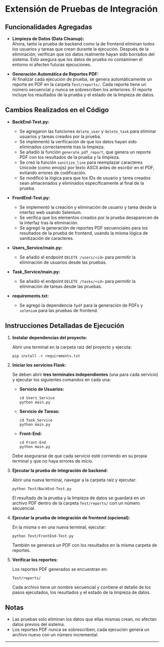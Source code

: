 # Extensión de Pruebas de Integración

## Funcionalidades Agregadas

- **Limpieza de Datos (Data Cleanup):**  
  Ahora, tanto la prueba de backend como la de frontend eliminan todos los usuarios y tareas que crean durante la ejecución. Después de la eliminación, verifican que los datos realmente hayan sido borrados del sistema. Esto asegura que los datos de prueba no contaminen el entorno ni afecten futuras ejecuciones.

- **Generación Automática de Reportes PDF:**  
  Al finalizar cada ejecución de prueba, se genera automáticamente un reporte en PDF en la carpeta `Test/reports/`. Cada reporte tiene un número secuencial y nunca se sobrescriben los anteriores. El reporte incluye los resultados de la prueba y el estado de la limpieza de datos.

## Cambios Realizados en el Código

- **BackEnd-Test.py:**  
  - Se agregaron las funciones `delete_user` y `delete_task` para eliminar usuarios y tareas creados por la prueba.
  - Se implementó la verificación de que los datos hayan sido eliminados correctamente tras la limpieza.
  - Se añadió la función `generate_pdf_report`, que genera un reporte PDF con los resultados de la prueba y la limpieza.
  - Se creó la función `sanitize_line` para reemplazar caracteres Unicode (como emojis) por texto ASCII antes de escribir en el PDF, evitando errores de codificación.
  - Se modificó la lógica para que los IDs de usuario y tarea creados sean almacenados y eliminados específicamente al final de la prueba.

- **FrontEnd-Test.py:**  
  - Se implementó la creación y eliminación de usuario y tarea desde la interfaz web usando Selenium.
  - Se verifica que los elementos creados por la prueba desaparecen de la interfaz tras la eliminación.
  - Se agregó la generación de reportes PDF secuenciales para los resultados de la prueba de frontend, usando la misma lógica de sanitización de caracteres.

- **Users_Service/main.py:**  
  - Se añadió el endpoint `DELETE /users/<id>` para permitir la eliminación de usuarios desde las pruebas.

- **Task_Service/main.py:**  
  - Se añadió el endpoint `DELETE /tasks/<id>` para permitir la eliminación de tareas desde las pruebas.

- **requirements.txt:**  
  - Se agregó la dependencia `fpdf` para la generación de PDFs y `selenium` para las pruebas de frontend.

## Instrucciones Detalladas de Ejecución

1. **Instalar dependencias del proyecto:**

   Abrir una terminal en la carpeta raíz del proyecto y ejecuta:
   ```
   pip install -r requirements.txt
   ```

2. **Iniciar los servicios Flask:**

   Se deben abrir **tres terminales independientes** (una para cada servicio) y ejecutar los siguientes comandos en cada una:

   - **Servicio de Usuarios:**
     ```
     cd Users_Service
     python main.py
     ```

   - **Servicio de Tareas:**
     ```
     cd Task_Service
     python main.py
     ```

   - **Front-End:**
     ```
     cd Front-End
     python main.py
     ```

   Debe asegurarse de que cada servicio esté corriendo en su propia terminal y que no haya errores de inicio.

3. **Ejecutar la prueba de integración de backend:**

   Abrir una nueva terminal, navegar a la carpeta raíz y ejecutar:
   ```
   python Test/BackEnd-Test.py
   ```

   El resultado de la prueba y la limpieza de datos se guardará en un archivo PDF dentro de la carpeta `Test/reports/` con un número secuencial.

4. **Ejecutar la prueba de integración de frontend (opcional):**

   En la misma o en una nueva terminal, ejecutar:
   ```
   python Test/FrontEnd-Test.py
   ```

   También se generará un PDF con los resultados en la misma carpeta de reportes.

5. **Verificar los reportes:**

   Los reportes PDF generados se encuentran en:
   ```
   Test/reports/
   ```
   Cada archivo tiene un nombre secuencial y contiene el detalle de los pasos ejecutados, los resultados y el estado de la limpieza de datos.

## Notas

- Las pruebas solo eliminan los datos que ellas mismas crean, no afectan datos previos del sistema.
- Los reportes PDF nunca se sobrescriben; cada ejecución genera un archivo nuevo con un número incremental.

---